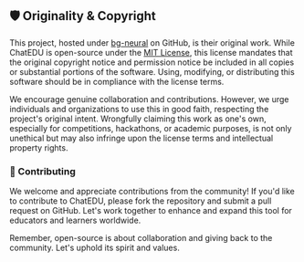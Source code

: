 ## 🛡️ Originality & Copyright

This project, hosted under [bg-neural](https://github.com/bg-neural) on GitHub, is their original work. While ChatEDU is open-source under the [MIT License](LICENSE), this license mandates that the original copyright notice and permission notice be included in all copies or substantial portions of the software. Using, modifying, or distributing this software should be in compliance with the license terms.

We encourage genuine collaboration and contributions. However, we urge individuals and organizations to use this in good faith, respecting the project's original intent. Wrongfully claiming this work as one's own, especially for competitions, hackathons, or academic purposes, is not only unethical but may also infringe upon the license terms and intellectual property rights.

### 🤝 Contributing

We welcome and appreciate contributions from the community! If you'd like to contribute to ChatEDU, please fork the repository and submit a pull request on GitHub. Let's work together to enhance and expand this tool for educators and learners worldwide.

Remember, open-source is about collaboration and giving back to the community. Let's uphold its spirit and values.
